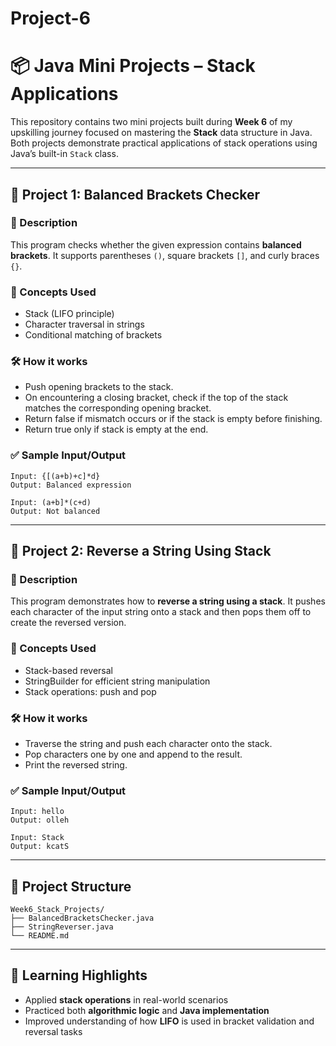 # Project-6


# 📦 Java Mini Projects – Stack Applications

This repository contains two mini projects built during **Week 6** of my upskilling journey focused on mastering the **Stack** data structure in Java. Both projects demonstrate practical applications of stack operations using Java’s built-in `Stack` class.

---

## 🔹 Project 1: Balanced Brackets Checker

### 📄 Description

This program checks whether the given expression contains **balanced brackets**. It supports parentheses `()`, square brackets `[]`, and curly braces `{}`.

### 🧠 Concepts Used

* Stack (LIFO principle)
* Character traversal in strings
* Conditional matching of brackets

### 🛠️ How it works

* Push opening brackets to the stack.
* On encountering a closing bracket, check if the top of the stack matches the corresponding opening bracket.
* Return false if mismatch occurs or if the stack is empty before finishing.
* Return true only if stack is empty at the end.

### ✅ Sample Input/Output

```
Input: {[(a+b)+c]*d}
Output: Balanced expression

Input: (a+b]*(c+d)
Output: Not balanced
```

---

## 🔹 Project 2: Reverse a String Using Stack

### 📄 Description

This program demonstrates how to **reverse a string using a stack**. It pushes each character of the input string onto a stack and then pops them off to create the reversed version.

### 🧠 Concepts Used

* Stack-based reversal
* StringBuilder for efficient string manipulation
* Stack operations: push and pop

### 🛠️ How it works

* Traverse the string and push each character onto the stack.
* Pop characters one by one and append to the result.
* Print the reversed string.

### ✅ Sample Input/Output

```
Input: hello
Output: olleh

Input: Stack
Output: kcatS
```

---

## 📂 Project Structure

```
Week6_Stack_Projects/
├── BalancedBracketsChecker.java
├── StringReverser.java
└── README.md
```

---

## 📌 Learning Highlights

* Applied **stack operations** in real-world scenarios
* Practiced both **algorithmic logic** and **Java implementation**
* Improved understanding of how **LIFO** is used in bracket validation and reversal tasks

